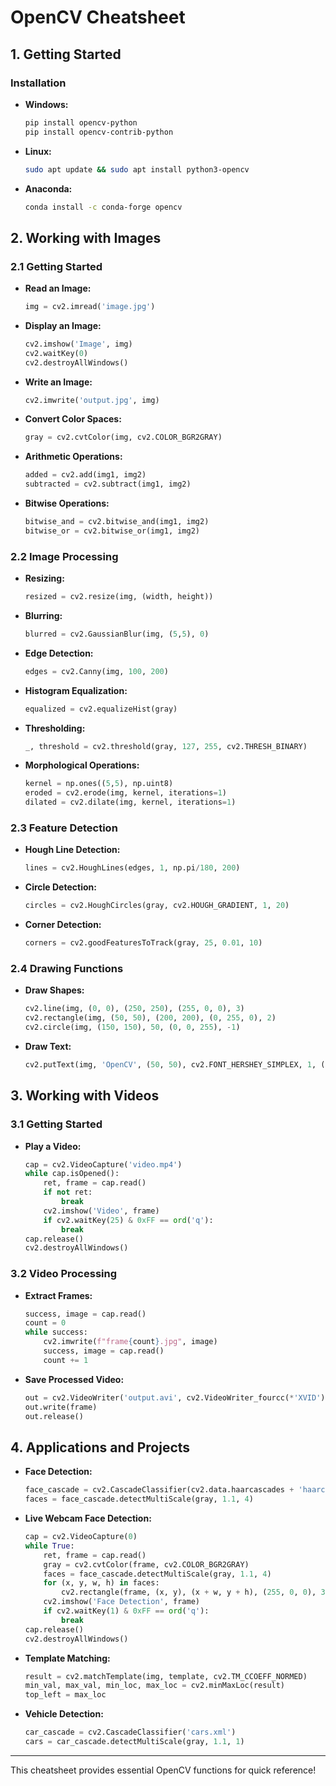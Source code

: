 # OpenCV Cheatsheet

## 1. Getting Started
### Installation
- **Windows:**
  ```bash
  pip install opencv-python
  pip install opencv-contrib-python
  ```
- **Linux:**
  ```bash
  sudo apt update && sudo apt install python3-opencv
  ```
- **Anaconda:**
  ```bash
  conda install -c conda-forge opencv
  ```

## 2. Working with Images
### 2.1 Getting Started
- **Read an Image:**
  ```python
  img = cv2.imread('image.jpg')
  ```
- **Display an Image:**
  ```python
  cv2.imshow('Image', img)
  cv2.waitKey(0)
  cv2.destroyAllWindows()
  ```
- **Write an Image:**
  ```python
  cv2.imwrite('output.jpg', img)
  ```
- **Convert Color Spaces:**
  ```python
  gray = cv2.cvtColor(img, cv2.COLOR_BGR2GRAY)
  ```
- **Arithmetic Operations:**
  ```python
  added = cv2.add(img1, img2)
  subtracted = cv2.subtract(img1, img2)
  ```
- **Bitwise Operations:**
  ```python
  bitwise_and = cv2.bitwise_and(img1, img2)
  bitwise_or = cv2.bitwise_or(img1, img2)
  ```

### 2.2 Image Processing
- **Resizing:**
  ```python
  resized = cv2.resize(img, (width, height))
  ```
- **Blurring:**
  ```python
  blurred = cv2.GaussianBlur(img, (5,5), 0)
  ```
- **Edge Detection:**
  ```python
  edges = cv2.Canny(img, 100, 200)
  ```
- **Histogram Equalization:**
  ```python
  equalized = cv2.equalizeHist(gray)
  ```
- **Thresholding:**
  ```python
  _, threshold = cv2.threshold(gray, 127, 255, cv2.THRESH_BINARY)
  ```
- **Morphological Operations:**
  ```python
  kernel = np.ones((5,5), np.uint8)
  eroded = cv2.erode(img, kernel, iterations=1)
  dilated = cv2.dilate(img, kernel, iterations=1)
  ```

### 2.3 Feature Detection
- **Hough Line Detection:**
  ```python
  lines = cv2.HoughLines(edges, 1, np.pi/180, 200)
  ```
- **Circle Detection:**
  ```python
  circles = cv2.HoughCircles(gray, cv2.HOUGH_GRADIENT, 1, 20)
  ```
- **Corner Detection:**
  ```python
  corners = cv2.goodFeaturesToTrack(gray, 25, 0.01, 10)
  ```

### 2.4 Drawing Functions
- **Draw Shapes:**
  ```python
  cv2.line(img, (0, 0), (250, 250), (255, 0, 0), 3)
  cv2.rectangle(img, (50, 50), (200, 200), (0, 255, 0), 2)
  cv2.circle(img, (150, 150), 50, (0, 0, 255), -1)
  ```
- **Draw Text:**
  ```python
  cv2.putText(img, 'OpenCV', (50, 50), cv2.FONT_HERSHEY_SIMPLEX, 1, (255, 255, 255), 2)
  ```

## 3. Working with Videos
### 3.1 Getting Started
- **Play a Video:**
  ```python
  cap = cv2.VideoCapture('video.mp4')
  while cap.isOpened():
      ret, frame = cap.read()
      if not ret:
          break
      cv2.imshow('Video', frame)
      if cv2.waitKey(25) & 0xFF == ord('q'):
          break
  cap.release()
  cv2.destroyAllWindows()
  ```

### 3.2 Video Processing
- **Extract Frames:**
  ```python
  success, image = cap.read()
  count = 0
  while success:
      cv2.imwrite(f"frame{count}.jpg", image)
      success, image = cap.read()
      count += 1
  ```
- **Save Processed Video:**
  ```python
  out = cv2.VideoWriter('output.avi', cv2.VideoWriter_fourcc(*'XVID'), 20.0, (640, 480))
  out.write(frame)
  out.release()
  ```

## 4. Applications and Projects
- **Face Detection:**
  ```python
  face_cascade = cv2.CascadeClassifier(cv2.data.haarcascades + 'haarcascade_frontalface_default.xml')
  faces = face_cascade.detectMultiScale(gray, 1.1, 4)
  ```
- **Live Webcam Face Detection:**
  ```python
  cap = cv2.VideoCapture(0)
  while True:
      ret, frame = cap.read()
      gray = cv2.cvtColor(frame, cv2.COLOR_BGR2GRAY)
      faces = face_cascade.detectMultiScale(gray, 1.1, 4)
      for (x, y, w, h) in faces:
          cv2.rectangle(frame, (x, y), (x + w, y + h), (255, 0, 0), 3)
      cv2.imshow('Face Detection', frame)
      if cv2.waitKey(1) & 0xFF == ord('q'):
          break
  cap.release()
  cv2.destroyAllWindows()
  ```
- **Template Matching:**
  ```python
  result = cv2.matchTemplate(img, template, cv2.TM_CCOEFF_NORMED)
  min_val, max_val, min_loc, max_loc = cv2.minMaxLoc(result)
  top_left = max_loc
  ```
- **Vehicle Detection:**
  ```python
  car_cascade = cv2.CascadeClassifier('cars.xml')
  cars = car_cascade.detectMultiScale(gray, 1.1, 1)
  ```

---
This cheatsheet provides essential OpenCV functions for quick reference!

